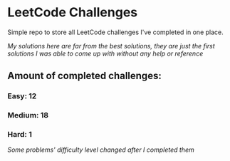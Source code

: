 
# LeetCode Challenges

Simple repo to store all LeetCode challenges I've completed in one place.

<i>My solutions here are far from the best solutions, they are just the first solutions I was able to come up with without any help or reference</i>

## Amount of completed challenges:

### Easy: 12

### Medium: 18

### Hard: 1

<i>Some problems' difficulty level changed after I completed them</i>
